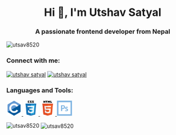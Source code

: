 <!-- 👋 Hi, I’m @Utsav8520
- 👀 I’m interested in ...
- 🌱 I’m currently learning ...
- 💞️ I’m looking to collaborate on ...
- 📫 How to reach me ...
Utsav8520/Utsav8520 is a ✨ special ✨ repository because its `README.md` (this file) appears on your GitHub profile.
You can click the Preview link to take a look at your changes.
--->
<h1 align="center">Hi 👋, I'm Utshav Satyal</h1>
<h3 align="center">A passionate frontend developer from Nepal</h3>

<p align="left"> <img src="https://komarev.com/ghpvc/?username=utsav8520&label=Profile%20views&color=0e75b6&style=flat" alt="utsav8520" /> </p>

<h3 align="left">Connect with me:</h3>
<p align="left">
<a href="https://linkedin.com/in/utshav satyal" target="blank"><img align="center" src="https://raw.githubusercontent.com/rahuldkjain/github-profile-readme-generator/master/src/images/icons/Social/linked-in-alt.svg" alt="utshav satyal" height="30" width="40" /></a>
<a href="https://fb.com/utshav satyal" target="blank"><img align="center" src="https://raw.githubusercontent.com/rahuldkjain/github-profile-readme-generator/master/src/images/icons/Social/facebook.svg" alt="utshav satyal" height="30" width="40" /></a>
</p>

<h3 align="left">Languages and Tools:</h3>
<p align="left"> <a href="https://www.cprogramming.com/" target="_blank" rel="noreferrer"> <img src="https://raw.githubusercontent.com/devicons/devicon/master/icons/c/c-original.svg" alt="c" width="40" height="40"/> </a> <a href="https://www.w3schools.com/css/" target="_blank" rel="noreferrer"> <img src="https://raw.githubusercontent.com/devicons/devicon/master/icons/css3/css3-original-wordmark.svg" alt="css3" width="40" height="40"/> </a> <a href="https://www.w3.org/html/" target="_blank" rel="noreferrer"> <img src="https://raw.githubusercontent.com/devicons/devicon/master/icons/html5/html5-original-wordmark.svg" alt="html5" width="40" height="40"/> </a> <a href="https://www.photoshop.com/en" target="_blank" rel="noreferrer"> <img src="https://raw.githubusercontent.com/devicons/devicon/master/icons/photoshop/photoshop-line.svg" alt="photoshop" width="40" height="40"/> </a> </p>

<p><img align="left" src="https://github-readme-stats.vercel.app/api/top-langs?username=utsav8520&show_icons=true&locale=en&layout=compact" alt="utsav8520" /></p>

<p>&nbsp;<img align="center" src="https://github-readme-stats.vercel.app/api?username=utsav8520&show_icons=true&locale=en" alt="utsav8520" /></p>
